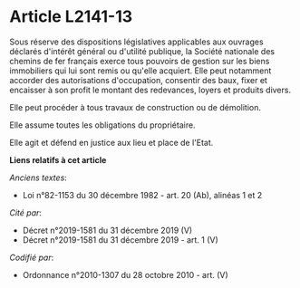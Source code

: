 # Article L2141-13

Sous réserve des dispositions législatives applicables aux ouvrages déclarés d'intérêt général ou d'utilité publique, la
Société nationale des chemins de fer français exerce tous pouvoirs de gestion sur les biens immobiliers qui lui sont remis ou
qu'elle acquiert. Elle peut notamment accorder des autorisations d'occupation, consentir des baux, fixer et encaisser à son
profit le montant des redevances, loyers et produits divers.

Elle peut procéder à tous travaux de construction ou de démolition.

Elle assume toutes les obligations du propriétaire.

Elle agit et défend en justice aux lieu et place de l'Etat.

**Liens relatifs à cet article**

_Anciens textes_:

  - Loi n°82-1153 du 30 décembre 1982 - art. 20 (Ab), alinéas 1 et 2

_Cité par_:

  - Décret n°2019-1581 du 31 décembre 2019 (V)
  - Décret n°2019-1581 du 31 décembre 2019 - art. 1 (V)

_Codifié par_:

  - Ordonnance n°2010-1307 du 28 octobre 2010 - art. (V)
